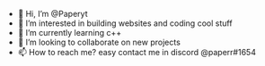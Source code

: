 - 👋 Hi, I’m @Paperyt
- 👀 I’m interested in building websites and coding cool stuff
- 🌱 I’m currently learning c++
- 💞️ I’m looking to collaborate on new projects 
- 📫 How to reach me? easy contact me in discord @paperr#1654

<!---
Paperyt/Paperyt is a ✨ special ✨ repository because its `README.md` (this file) appears on your GitHub profile.
You can click the Preview link to take a look at your changes.
--->
